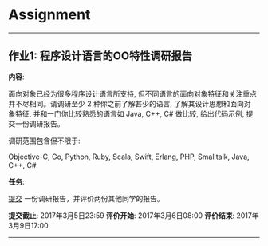 Assignment 
==========

---

<a id="assign1" name="assign1"></a>
## 作业1: 程序设计语言的OO特性调研报告

**内容**:


面向对象已经为很多程序设计语言所支持, 但不同语言的面向对象特征和关注重点
并不尽相同。请调研至少 2 种你之前了解甚少的语言, 了解其设计思想和面向对
象特征, 并和一门你比较熟悉的语言如 Java, C++, C# 做比较, 给出代码示例,
提交一份调研报告。

调研范围包含但不限于:

Objective-C, Go, Python, Ruby, Scala, Swift, Erlang, PHP, Smalltalk, Java, C++, C#


**任务**:

[提交](http://course.pku.edu.cn) 一份调研报告，并评价两份其他同学的报告。

**提交截止**: 2017年3月5日23:59
**评价开始**: 2017年3月6日08:00
**评价结束**: 2017年3月9日17:00


---



<!--


<a id="assign-3" name="assign-3"></a>
## 作业3

**内容**:

1. 基于 [作业1](#assign-1) 和 [作业2](#assign-2) 的需求分析结果与系统分析结果，进行OOD设计。

2. 你和你的结对同学彼此互相明确系统的总体方案约束，如体系结构风格、操作系统、网络环境、数据库、性能要求等，然后基于这些特性进行面向对象的设计。

3. 互相把设计报告发给对方，互相评价对方的设计，指出各自有何问题，是否满足了总体方案约束。

**任务**:

[提交](http://course.pku.edu.cn) 一份对象设计文档（包括原始的OOA文档，OOD文档，OOD和OOA的变更追踪），以及一份对方同学对你的设计的评价报告。

**提交截止**: 2016年5月29日23:55

---

<a id="assign-2" name="assign-2"></a>
## 作业2

**内容**:

1. 基于 [作业1](#assign-1) 的需求分析结果，进行OOA分析，为目标系统建立对象模型（描述系统中的类及其属性和操作，类之间的关系）。

2. 你和你的结对同学互相给彼此出若干题目，要求至少用 顺序图、活动图、状态机图中的三种描述系统的某一方面。

3. 互相把报告发给对方，互相评价对方的模型，指出各自有何问题。

**任务**:

[提交](http://course.pku.edu.cn) 一份对象模型文档，包括对象模型和若干辅助模型，和一份对方同学对你的模型的评价报告。

**提交截止**: 2016年5月2日23:55

---

<a id="assign-1" name="assign-1"></a>
## 作业1

---

### 任务1

**内容**:

根据自己的兴趣找一个业务系统, 如手机订票, 团购, 课程管理系统等, 了解该业务系统,  从该业务系统所有者的角度, 详细描述该业务系统的问题域,发布业务需求.

**任务**:

[提交](http://course.pku.edu.cn) 一份关于该业务系统问题域描述的需求文档.

**提交截止**: 2016年3月16日23:55

### 任务2

**内容**:

作业1提交后, 随机将两个同学匹配, 两个人分别作为自己业务系统的所有者及涉众代表, 和对方业务系统的开发者, 各自进行需求分析.

**任务**:

[提交](http://course.pku.edu.cn) 一份相对完整的、经过确认的(verification)需求分析报告, 包括涉众分析, 系统目标, 参与者, 系统的用况定义, 用况图等.

同时提交一份关于你作为所有者, 和开发方确认需求过程的简短说明, 明确是否已经确认了对方的需求分析结果.

**提交截止**: 2016年3月30日23:55

-->
